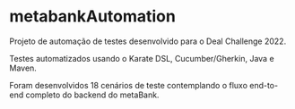# metabankAutomation

Projeto de automação de testes desenvolvido para o Deal Challenge 2022.

Testes automatizados usando o Karate DSL, Cucumber/Gherkin, Java e Maven. 

Foram desenvolvidos 18 cenários de teste contemplando o fluxo end-to-end completo do backend do metaBank.
